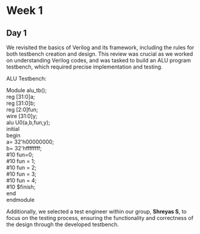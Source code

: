 # Week 1
## Day 1
We revisited the basics of Verilog and its framework, including the rules for both testbench creation and design. This review was crucial as we worked on understanding Verilog codes, and was tasked to build an ALU program testbench, which required precise implementation and testing.

ALU Testbench:

Module alu_tb();  
reg [31:0]a;  
reg [31:0]b;  
reg [2:0]fun;  
wire [31:0]y;  
alu U0(a,b,fun,y);  
initial  
begin  
a= 32'h00000000;  
b= 32'hffffffff;  
#10 fun=0;  
#10 fun = 1;  
#10 fun = 2;  
#10 fun = 3;  
#10 fun = 4;  
#10 $finish;  
end  
endmodule  

Additionally, we selected a test engineer within our group, __Shreyas S__, to focus on the testing process, ensuring the functionality and correctness of the design through the developed testbench.
